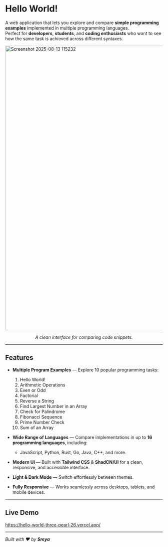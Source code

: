 # Hello World!

A web application that lets you explore and compare **simple programming examples** implemented in multiple programming languages.  
Perfect for **developers**, **students**, and **coding enthusiasts** who want to see how the same task is achieved across different syntaxes.

<img width="1917" height="907" alt="Screenshot 2025-08-13 115232" src="https://github.com/user-attachments/assets/d1b7d78e-88e7-4209-b414-c292c39b9264" />
<p align="center"><em>A clean interface for comparing code snippets.</em></p>

---

## Features

- **Multiple Program Examples** — Explore 10 popular programming tasks:
  1. Hello World!
  2. Arithmetic Operations
  3. Even or Odd
  4. Factorial
  5. Reverse a String
  6. Find Largest Number in an Array
  7. Check for Palindrome
  8. Fibonacci Sequence
  9. Prime Number Check
  10. Sum of an Array

- **Wide Range of Languages** — Compare implementations in up to **16 programming languages**, including:
  - JavaScript, Python, Rust, Go, Java, C++, and more.
  
- **Modern UI** — Built with **Tailwind CSS** & **ShadCN/UI** for a clean, responsive, and accessible interface.

- **Light & Dark Mode** — Switch effortlessly between themes.

- **Fully Responsive** — Works seamlessly across desktops, tablets, and mobile devices.

---

## Live Demo

https://hello-world-three-pearl-26.vercel.app/

---

*Built with ❤️ by **Sreya***
